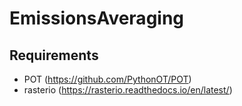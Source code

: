 # EmissionsAveraging
## Requirements
- POT (https://github.com/PythonOT/POT)
- rasterio (https://rasterio.readthedocs.io/en/latest/)
